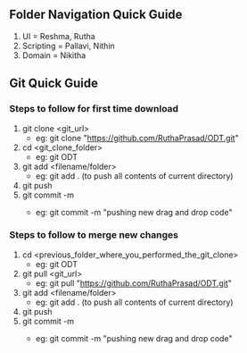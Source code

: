 ## Folder Navigation Quick Guide
1. UI = Reshma, Rutha
2. Scripting = Pallavi, Nithin
3. Domain = Nikitha


## Git Quick Guide
 ###  Steps to follow for first time download
1. git clone <git_url> 
    * eg: git clone "https://github.com/RuthaPrasad/ODT.git"
2. cd <git_clone_folder>
    * eg: git ODT
3. git add <filename/folder>
    * eg: git add . (to push all contents of current directory)
4. git push
5. git commit -m <commit message>
    * eg: git commit -m "pushing new drag and drop code"

 ### Steps to follow to merge new changes

1. cd <previous_folder_where_you_performed_the_git_clone>
    * eg: git ODT
2. git pull <git_url> 
    * eg: git pull "https://github.com/RuthaPrasad/ODT.git"
3. git add <filename/folder>
    * eg: git add . (to push all contents of current directory)
4. git push
5. git commit -m <commit message>
    * eg: git commit -m "pushing new drag and drop code"

